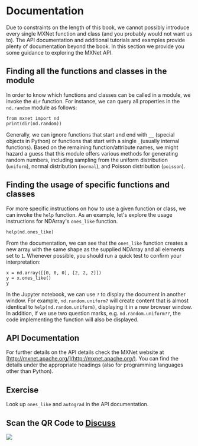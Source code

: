 # Documentation

Due to constraints on the length of this book, we cannot possibly introduce every single MXNet function and class (and you probably would not want us to). The API documentation and additional tutorials and examples provide plenty of documentation beyond the book. In this section we provide you some guidance to exploring the MXNet API.

## Finding all the functions and classes in the module

In order to know which functions and classes can be called in a module, we invoke the `dir` function. For instance, we can query all properties in the `nd.random` module as follows:

```{.python .input}
from mxnet import nd
print(dir(nd.random))
```

Generally, we can ignore functions that start and end with `__` (special objects in Python) or functions that start with a single `_`(usually internal functions). Based on the remaining function/attribute names, we might hazard a guess that this module offers various methods for generating random numbers, including sampling from the uniform distribution (`uniform`), normal distribution (`normal`), and Poisson distribution  (`poisson`).

## Finding the usage of specific functions and classes

For more specific instructions on how to use a given function or class, we can invoke the  `help` function. As an example, let's explore the usage instructions for NDArray's `ones_like` function.

```{.python .input}
help(nd.ones_like)
```

From the documentation, we can see that the `ones_like` function creates a new array with the same shape as the supplied NDArray and all elements set to `1`. Whenever possible, you should run a quick test to confirm your interpretation:

```{.python .input}
x = nd.array([[0, 0, 0], [2, 2, 2]])
y = x.ones_like()
y
```

In the Jupyter notebook, we can use `?` to display the document in another window. For example, `nd.random.uniform?` will create content that is almost identical to `help(nd.random.uniform)`, displaying it in a new browser window. In addition, if we use two question marks, e.g. `nd.random.uniform??`, the code implementing the function will also be displayed.

## API Documentation

For further details on the API details check the MXNet website at  [http://mxnet.apache.org/](http://mxnet.apache.org/). You can find the details under the appropriate headings (also for programming languages other than Python).

## Exercise

Look up `ones_like` and `autograd` in the API documentation.

## Scan the QR Code to [Discuss](https://discuss.mxnet.io/t/2322)

![](../img/qr_lookup-api.svg)

```{.python .input}

```
